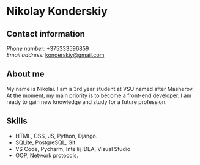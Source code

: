 # **Nikolay Konderskiy** 

## **Contact information**

_Phone number:_ +375333596859\
_Email address:_ konderskiy@gmail.com

## **About me**

My name is Nikolai. I am a 3rd year student at VSU named after Masherov. At the moment, my main priority is to become a front-end developer. I am ready to gain new knowledge and study for a future profession. 

## **Skills**

- HTML, CSS, JS, Python, Django.
- SQLite, PostgreSQL, Git.
- VS Code, Pycharm, Intellij IDEA, Visual Studio.
- OOP, Network protocols.


